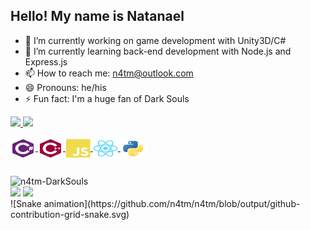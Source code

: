 ## Hello! My name is Natanael

- 🔭 I’m currently working on game development with Unity3D/C#
- 🌱 I’m currently learning back-end development with Node.js and Express.js
- 📫 How to reach me: n4tm@outlook.com
- 😄 Pronouns: he/his
- ⚡ Fun fact: I'm a huge fan of Dark Souls


<div>
  <a href="https://github.com/n4tm">
  <img height="180em" src="https://github-readme-stats.vercel.app/api?username=n4tm&show_icons=true&theme=vision-friendly-dark&include_all_commits=true&count_private=true"/>
  <img height="180em" src="https://github-readme-stats.vercel.app/api/top-langs/?username=n4tm&layout=compact&langs_count=7&theme=vision-friendly-dark&card_width=480"/>
</div>
<div style="display: inline_block"><br>
   <img align="center" alt="n4tm-Csharp" height="30" width="40" src="https://raw.githubusercontent.com/devicons/devicon/master/icons/csharp/csharp-plain.svg">
  <img align="center" alt="n4tm-Cpp" height="30" width="40" src="https://raw.githubusercontent.com/devicons/devicon/master/icons/cplusplus/cplusplus-plain.svg">
  <img align="center" alt="n4tm-Js" height="30" width="40" src="https://raw.githubusercontent.com/devicons/devicon/master/icons/javascript/javascript-plain.svg">
  <img align="center" alt="n4tm-React" height="30" width="40" src="https://raw.githubusercontent.com/devicons/devicon/master/icons/react/react-original.svg">
  <img align="center" alt="n4tm-Python" height="30" width="40" src="https://raw.githubusercontent.com/devicons/devicon/master/icons/python/python-original.svg">
</div>
  
  ##
 
<div> 
  <img align="right" alt="n4tm-DarkSouls" width="600" heigth="227" src="https://media.discordapp.net/attachments/831554332322562170/871743843761004584/1454745043660382759.gif">
  <a href="https://www.instagram.com/nlucen4/" target="_blank"><img src="https://img.shields.io/badge/-Instagram-%23E4405F?style=for-the-badge&logo=instagram&logoColor=white" target="_blank"></a>
  <a href="https://www.linkedin.com/in/natanael-lucena/" target="_blank"><img src="https://img.shields.io/badge/-LinkedIn-%230077B5?style=for-the-badge&logo=linkedin&logoColor=white" target="_blank"></a> 
</div>
  
<div>
    ![Snake animation](https://github.com/n4tm/n4tm/blob/output/github-contribution-grid-snake.svg)
</div>
